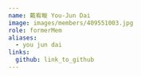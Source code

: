 ```yaml
---
name: 戴宥畯 You-Jun Dai 
image: images/members/409551003.jpg 
role: formerMem
aliases:
  - you jun dai
links:
  github: link_to_github 
---
```

